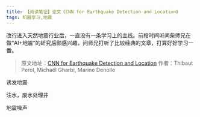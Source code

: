 ```yaml
---
title: 【阅读笔记】论文《CNN for Earthquake Detection and Location》
tags: 机器学习,地震
---
```


改行进入天然地震行业后，一直没有一条学习上的主线。前段时间听闻柴师兄在做“AI+地震”的研究后颇感兴趣，问师兄打听了比较经典的文章，打算好好学习一番。

> 原文地址：[CNN for Earthquake Detection and Location](/assets/e1700578.full.pdf)
> 作者：Thibaut Perol, Michaël Gharbi, Marine Denolle

诱发地震

注水，废水处理井

地震噪声